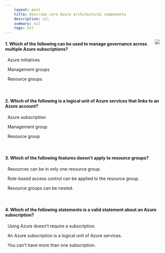 ```yaml
---
    layout: post
    title: Describe core Azure architectural components 
    description: nil
    summary: nil
    tags: nil
---
```



 <a target="_blank" href="https://docs.microsoft.com/en-us/learn/modules/azure-architecture-fundamentals/knowledge-check/"><i class="fas fa-external-link-alt"></i> </a>
 <img align="right" src="https://docs.microsoft.com/en-us/learn/achievements/azure-architecture-fundamentals.svg">
####  1. Which of the following can be used to manage governance across multiple Azure subscriptions?


<i class='far fa-square'></i> &nbsp;&nbsp;Azure initiatives

<i class='fas fa-check-square' style='color: Dodgerblue;'></i> &nbsp;&nbsp;Management groups

<i class='far fa-square'></i> &nbsp;&nbsp;Resource groups
<br />
<br />
<br />

####  2. Which of the following is a logical unit of Azure services that links to an Azure account?


<i class='fas fa-check-square' style='color: Dodgerblue;'></i> &nbsp;&nbsp;Azure subscription

<i class='far fa-square'></i> &nbsp;&nbsp;Management group

<i class='far fa-square'></i> &nbsp;&nbsp;Resource group
<br />
<br />
<br />

####  3. Which of the following features doesn't apply to resource groups?


<i class='far fa-square'></i> &nbsp;&nbsp;Resources can be in only one resource group.

<i class='far fa-square'></i> &nbsp;&nbsp;Role-based access control can be applied to the resource group.

<i class='fas fa-check-square' style='color: Dodgerblue;'></i> &nbsp;&nbsp;Resource groups can be nested.
<br />
<br />
<br />

####  4. Which of the following statements is a valid statement about an Azure subscription?


<i class='far fa-square'></i> &nbsp;&nbsp;Using Azure doesn't require a subscription.

<i class='fas fa-check-square' style='color: Dodgerblue;'></i> &nbsp;&nbsp;An Azure subscription is a logical unit of Azure services.

<i class='far fa-square'></i> &nbsp;&nbsp;You can't have more than one subscription.
<br />
<br />
<br />
